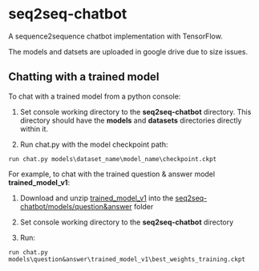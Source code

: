 # seq2seq-chatbot
A sequence2sequence chatbot implementation with TensorFlow.

The models and datsets are uploaded in google drive due to size issues.

## Chatting with a trained model
To chat with a trained model from a python console:

1. Set console working directory to the **seq2seq-chatbot** directory. This directory should have the **models** and **datasets** directories directly within it.

2. Run chat.py with the model checkpoint path:
```shell
run chat.py models\dataset_name\model_name\checkpoint.ckpt
```

For example, to chat with the trained question & answer model **trained_model_v1**:

1. Download and unzip [trained_model_v1](seq2seq-chatbot/models/question&answer/README.md) into the [seq2seq-chatbot/models/question&answer](seq2seq-chatbot/models/question&answer) folder

2. Set console working directory to the **seq2seq-chatbot** directory

3. Run:
```shell
run chat.py models\question&answer\trained_model_v1\best_weights_training.ckpt
```
